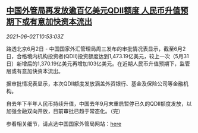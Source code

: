 <!--1622631662000-->
[中国外管局再发放逾百亿美元QDII额度 人民币升值预期下或有意加快资本流出](https://cn.reuters.com/article/china-safe-qdii-0602-idCNKCS2DE14D)
------

<div><i>2021-06-02T10:53:03Z</i></div><p>路透北京6月2日 - 中国国家外汇管理局周三发布的审批情况表显示，截至6月2日，合格境内机构投资者(QDII)投资额度达到1,473.19亿美元，较上一次（5月31日）新增后的1,370.19亿美元再增加103亿美元。在近期人民币升值预期下，监管层或有意加快资本流出。</p><p>据审批情况表显示，本次QDII额度发放涵盖外资银行、基金及保险公司等金融机构。</p><p>自去年下半年人民币持续升值，中国去年9月末重启暂停已久的QDII额度发放，以加强金融双向开放，目前审批已趋于常态化。（完）</p><p>参看相关细节，请点选中国国家外管局网站：<a href="http://www.safe.gov.cn/safe/2018/0425/16849.html">here</a></p>
